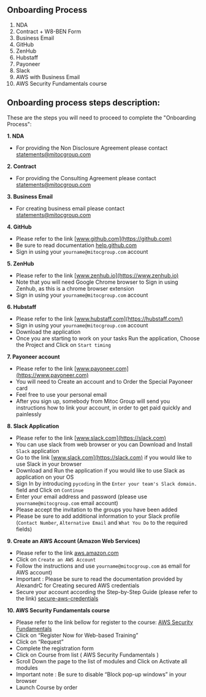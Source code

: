 **Onboarding Process**
----------------------

1. NDA
2. Contract + W8-BEN Form
3. Business Email
4. GitHub
5. ZenHub
6. Hubstaff
7. Payoneer
8. Slack
9. AWS with Business Email
10. AWS Security Fundamentals course

## Onboarding process steps description:

These are the steps you will need to proceed to complete the "Onboarding Process":

**1. NDA**

- For providing the Non Disclosure Agreement please contact statements@mitocgroup.com


**2. Contract**

- For providing the Consulting Agreement please contact statements@mitocgroup.com



**3. Business Email**

- For creating business email please contact statements@mitocgroup.com

**4. GitHub**

- Please refer to the link [www.github.com](https://github.com)
- Be sure to read documentation [help.github.com](https://help.github.com/articles/signing-up-for-a-new-github-account/)
- Sign in using your `yourname@mitocgroup.com` account

**5. ZenHub**

- Please refer to the link [www.zenhub.io](https://www.zenhub.io)
- Note that you will need Google Chrome browser to Sign in using Zenhub, as this is a chrome browser extension
- Sign in using your `yourname@mitocgroup.com` account

**6. Hubstaff**

- Please refer to the link [www.hubstaff.com](https://hubstaff.com/)
- Sign in using your `yourname@mitocgroup.com` account
- Download the application
- Once you are starting to work on your tasks Run the application, Choose the Project and Click on `Start timing`

**7. Payoneer account**

- Please refer to the link [www.payoneer.com](https://www.payoneer.com)
- You will need to Create an account and to Order the Special Payoneer card
- Feel free to use your personal email
- After you sign up, somebody from Mitoc Group will send you instructions how to link your account, in order to get paid quickly and painlessly

**8. Slack Application**

- Please refer to the link [www.slack.com](https://slack.com)
- You can use slack from web browser or you can Download and Install `Slack` application
- Go to the link [www.slack.com](https://slack.com) if you would like to use Slack in your browser
- Download and Run the application if you would like to use Slack as application on your OS
- Sign In by introducing `pycoding` in the `Enter your team's Slack domain.` field and Click on `Continue`
- Enter your email address and password (please use `yourname@mitocgroup.com` email account)
- Please accept the invitation to the groups you have been added
- Please be sure to add additional information to your Slack profile (`Contact Number`, `Alternative Email` and `What You Do` to the required fields)

**9. Create an AWS Account (Amazon Web Services)**

- Please refer to the link [aws.amazon.com](http://aws.amazon.com)
- Click on `Create an AWS Account`
- Follow the instructions and use `yourname@mitocgroup.com` as email for AWS account)
- Important : Please be sure to read the documentation provided by AlexandrC for Creating secured AWS credentials
- Secure your account according the Step-by-Step Guide (please refer to the link) [secure-aws-credentials](https://github.com/MitocGroup/deep/blob/dev/docs/security/secure-aws-credentials.md)

**10. AWS Security Fundamentals course**

- Please refer to the link bellow for register to the course: [AWS Security Fundamentals](https://aws.amazon.com/training/course-descriptions/security-fundamentals/)
- Click on “Register Now for Web-based Training” 
- Click on “Request”
- Complete the registration form 
- Click on Course from list ( AWS Security Fundamentals )
- Scroll Down the page to the list of modules and Click on Activate all modules 
- Important note : Be sure to disable “Block pop-up windows” in your browser 
- Launch Course by order  
